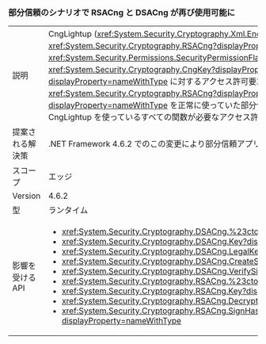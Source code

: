 ### <a name="rsacng-and-dsacng-are-once-again-usable-in-partial-trust-scenarios"></a>部分信頼のシナリオで RSACng と DSACng が再び使用可能に

|   |   |
|---|---|
|説明|CngLightup (<xref:System.Security.Cryptography.Xml.EncryptedXml?displayProperty=nameWithType> などの複数の上位レベル暗号化 API で使われます) および <xref:System.Security.Cryptography.RSACng?displayProperty=nameWithType> は、完全信頼に依存する場合があります。 たとえば、<xref:System.Security.Permissions.SecurityPermissionFlag.UnmanagedCode?displayProperty=nameWithType> アクセス許可をアサートしない P/Invoke や、<xref:System.Security.Cryptography.CngKey?displayProperty=nameWithType> に <xref:System.Security.Permissions.SecurityPermissionFlag.UnmanagedCode?displayProperty=nameWithType> に対するアクセス許可要求があるコード パスなどです。 .NET Framework 4.6.2 以降では、CngLightup は可能な場合に常に <xref:System.Security.Cryptography.RSACng?displayProperty=nameWithType> に切り替えるために使われました。 その結果、<xref:System.Security.Cryptography.Xml.EncryptedXml?displayProperty=nameWithType> を正常に使っていた部分信頼アプリが、失敗して <xref:System.Security.SecurityException> 例外をスローするようになりました。この変更では、CngLightup を使っているすべての関数が必要なアクセス許可を持つように、必要なアサートが追加されます。|
|提案される解決策|.NET Framework 4.6.2 でのこの変更により部分信頼アプリに悪影響があった場合は、.NET Framework 4.7.1 にアップグレードしてください。|
|スコープ|エッジ|
|Version|4.6.2|
|型|ランタイム|
|影響を受ける API|<ul><li><xref:System.Security.Cryptography.DSACng.%23ctor(System.Security.Cryptography.CngKey)?displayProperty=nameWithType></li><li><xref:System.Security.Cryptography.DSACng.Key?displayProperty=nameWithType></li><li><xref:System.Security.Cryptography.DSACng.LegalKeySizes?displayProperty=nameWithType></li><li><xref:System.Security.Cryptography.DSACng.CreateSignature(System.Byte[])?displayProperty=nameWithType></li><li><xref:System.Security.Cryptography.DSACng.VerifySignature(System.Byte[],System.Byte[])?displayProperty=nameWithType></li><li><xref:System.Security.Cryptography.RSACng.%23ctor(System.Security.Cryptography.CngKey)?displayProperty=nameWithType></li><li><xref:System.Security.Cryptography.RSACng.Key?displayProperty=nameWithType></li><li><xref:System.Security.Cryptography.RSACng.Decrypt(System.Byte[],System.Security.Cryptography.RSAEncryptionPadding)?displayProperty=nameWithType></li><li><xref:System.Security.Cryptography.RSACng.SignHash(System.Byte[],System.Security.Cryptography.HashAlgorithmName,System.Security.Cryptography.RSASignaturePadding)?displayProperty=nameWithType></li></ul>|

